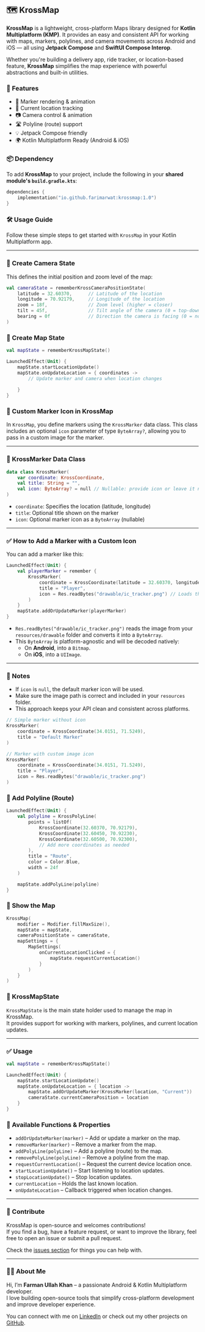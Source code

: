 ## 🗺️ KrossMap

**KrossMap** is a lightweight, cross-platform Maps library designed for **Kotlin Multiplatform (KMP)**. It provides an easy and consistent API for working with maps, markers, polylines, and camera movements across Android and iOS — all using **Jetpack Compose** and **SwiftUI Compose Interop**.

Whether you're building a delivery app, ride tracker, or location-based feature, **KrossMap** simplifies the map experience with powerful abstractions and built-in utilities.

### 🚀 Features

- 🧭 Marker rendering & animation  
- 📍 Current location tracking  
- 📷 Camera control & animation  
- 🛣️ Polyline (route) support  
- 💡 Jetpack Compose friendly  
- 🌍 Kotlin Multiplatform Ready (Android & iOS)

### 📦 Dependency

To add **KrossMap** to your project, include the following in your **shared module's `build.gradle.kts`**:

```kotlin
dependencies {
    implementation("io.github.farimarwat:krossmap:1.0")
}

```

### 🛠️ Usage Guide

Follow these simple steps to get started with `KrossMap` in your Kotlin Multiplatform app.

---

### 📝 Create Camera State

This defines the initial position and zoom level of the map:

```kotlin
val cameraState = rememberKrossCameraPositionState(
    latitude = 32.60370,      // Latitude of the location
    longitude = 70.92179,     // Longitude of the location
    zoom = 18f,               // Zoom level (higher = closer)
    tilt = 45f,               // Tilt angle of the camera (0 = top-down, 90 = side view)
    bearing = 0f              // Direction the camera is facing (0 = north)
)
```
### 📝 Create Map State

```kotlin
val mapState = rememberKrossMapState()

LaunchedEffect(Unit) {
    mapState.startLocationUpdate()
    mapState.onUpdateLocation = { coordinates ->
        // Update marker and camera when location changes
       
    }
}
```

### 📍 Custom Marker Icon in KrossMap

In `KrossMap`, you define markers using the `KrossMarker` data class. This class includes an optional `icon` parameter of type `ByteArray?`, allowing you to pass in a custom image for the marker.

---

### 🧱 KrossMarker Data Class
```kotlin
data class KrossMarker(
    var coordinate: KrossCoordinate,
    val title: String = "",
    val icon: ByteArray? = null // Nullable: provide icon or leave it null
)
```

- `coordinate`: Specifies the location (latitude, longitude)
- `title`: Optional title shown on the marker
- `icon`: Optional marker icon as a `ByteArray` (nullable)

---

### ✅ How to Add a Marker with a Custom Icon
You can add a marker like this:

```kotlin
LaunchedEffect(Unit) {
    val playerMarker = remember {
        KrossMarker(
            coordinate = KrossCoordinate(latitude = 32.60370, longitude = 70.92179),
            title = "Player",
            icon = Res.readBytes("drawable/ic_tracker.png") // Loads the image as ByteArray
        )
    }
    mapState.addOrUpdateMarker(playerMarker)
}
```

- `Res.readBytes("drawable/ic_tracker.png")` reads the image from your `resources/drawable` folder and converts it into a `ByteArray`.
- This `ByteArray` is platform-agnostic and will be decoded natively:
  - On **Android**, into a `Bitmap`.
  - On **iOS**, into a `UIImage`.

---

### 📝 Notes
- If `icon` is `null`, the default marker icon will be used.
- Make sure the image path is correct and included in your `resources` folder.
- This approach keeps your API clean and consistent across platforms.

```kotlin
// Simple marker without icon
KrossMarker(
    coordinate = KrossCoordinate(34.0151, 71.5249),
    title = "Default Marker"
)

// Marker with custom image icon
KrossMarker(
    coordinate = KrossCoordinate(34.0151, 71.5249),
    title = "Player",
    icon = Res.readBytes("drawable/ic_tracker.png")
)
```

### 📝 Add Polyline (Route)

```kotlin
LaunchedEffect(Unit) {
    val polyline = KrossPolyLine(
        points = listOf(
            KrossCoordinate(32.60370, 70.92179),
            KrossCoordinate(32.60450, 70.92230),
            KrossCoordinate(32.60500, 70.92300),
            // Add more coordinates as needed
        ),
        title = "Route",
        color = Color.Blue,
        width = 24f
    )

    mapState.addPolyLine(polyline)
}
```

###  📝 Show the Map

```kotlin
KrossMap(
    modifier = Modifier.fillMaxSize(),
    mapState = mapState,
    cameraPositionState = cameraState,
    mapSettings = {
        MapSettings(
            onCurrentLocationClicked = {
                mapState.requestCurrentLocation()
            }
        )
    }
)
```

### 🧩 KrossMapState

`KrossMapState` is the main state holder used to manage the map in KrossMap.  
It provides support for working with markers, polylines, and current location updates.

---

### ✅ Usage

```kotlin
val mapState = rememberKrossMapState()

LaunchedEffect(Unit) {
    mapState.startLocationUpdate()
    mapState.onUpdateLocation = { location ->
        mapState.addOrUpdateMarker(KrossMarker(location, "Current"))
        cameraState.currentCameraPosition = location
    }
}
```
### 🔧 Available Functions & Properties

- `addOrUpdateMarker(marker)` – Add or update a marker on the map.
- `removeMarker(marker)` – Remove a marker from the map.
- `addPolyLine(polyLine)` – Add a polyline (route) to the map.
- `removePolyLine(polyLine)` – Remove a polyline from the map.
- `requestCurrentLocation()` – Request the current device location once.
- `startLocationUpdate()` – Start listening to location updates.
- `stopLocationUpdate()` – Stop location updates.
- `currentLocation` – Holds the last known location.
- `onUpdateLocation` – Callback triggered when location changes.

---

### 🤝 Contribute

KrossMap is open-source and welcomes contributions!  
If you find a bug, have a feature request, or want to improve the library, feel free to open an issue or submit a pull request.

Check the [issues section](https://github.com/farimarwat/krossmap/issues) for things you can help with.

---

### 👨‍💻 About Me

Hi, I’m **Farman Ullah Khan** – a passionate Android & Kotlin Multiplatform developer.  
I love building open-source tools that simplify cross-platform development and improve developer experience.

You can connect with me on [LinkedIn](https://www.linkedin.com/in/farman-ullah-marwat-a02859196/) or check out my other projects on [GitHub](https://github.com/farimarwat).


